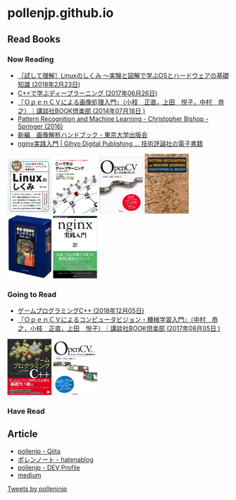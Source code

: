 # pollenjp.github.io

## Read Books

### Now Reading
- [［試して理解］Linuxのしくみ ～実験と図解で学ぶOSとハードウェアの基礎知識 (2018年2月23日)](https://gihyo.jp/dp/ebook/2018/978-4-7741-9658-9)
- [C++で学ぶディープラーニング (2017年06月26日)](https://book.mynavi.jp/ec/products/detail/id=72844)
- [『ＯｐｅｎＣＶによる画像処理入門』（小枝　正直，上田　悦子，中村　恭之）｜講談社BOOK倶楽部 (2014年07月18日
)](http://bookclub.kodansha.co.jp/product?item=0000148212)
- [Pattern Recognition and Machine Learning - Christopher Bishop - Springer (2016)](https://www.springer.com/jp/book/9780387310732)
- [新編　画像解析ハンドブック - 東京大学出版会](http://www.utp.or.jp/book/b301997.html)
- [nginx実践入門 | Gihyo Digital Publishing … 技術評論社の電子書籍](https://gihyo.jp/dp/ebook/2016/978-4-7741-7936-0)

[<img width="100px" src="/img/20180223-試して理解Linuxのしくみ.png" alt="">](https://gihyo.jp/dp/ebook/2018/978-4-7741-9658-9)
[<img width="100px" src="/img/20170626-C++で学ぶディープラーニング.png" alt="">](https://book.mynavi.jp/ec/products/detail/id=72844)
[<img width="100px" src="/img/20140718-ＯｐｅｎＣＶによる画像処理入門.png" alt="">](http://bookclub.kodansha.co.jp/product?item=0000148212)
[<img width="100px" src="/img/2006-Pattern Recognition and Machine Learning.png" alt="">](https://www.springer.com/jp/book/9780387310732)
[<img width="100px" src="/img/20040909-新編画像解析ハンドブック.png" alt="">](http://www.utp.or.jp/book/b301997.html)
[<img width="100px" src="/img/20160116-nginx実践入門.png" alt="">](https://gihyo.jp/dp/ebook/2016/978-4-7741-7936-0)


### Going to Read
- [ゲームプログラミングC++ (2018年12月05日)](https://www.shoeisha.co.jp/book/detail/9784798157610)
- [『ＯｐｅｎＣＶによるコンピュータビジョン・機械学習入門』（中村　恭之，小枝　正直，上田　悦子）｜講談社BOOK倶楽部 (2017年08月05日
)](http://bookclub.kodansha.co.jp/product?item=0000148220)

[<img width="100px" src="/img/20181205-ゲームプログラミングC++.png" alt="">](https://www.shoeisha.co.jp/book/detail/9784798157610)
[<img width="100px" src="/img/20170805-ＯｐｅｎＣＶによるコンピュータビジョン・機械学習入門.png" alt="">](http://bookclub.kodansha.co.jp/product?item=0000148220)


### Have Read

## Article
- [pollenjp - Qiita](https://qiita.com/pollenjp)
- [ポレンノート - hatenablog](https://pollenjp.hatenablog.jp/)
- [pollenjp - DEV Profile](https://dev.to/pollenjp)
- [medium](https://medium.com/)

<a class="twitter-timeline" data-width="500" data-height="750" href="https://twitter.com/polleninjp?ref_src=twsrc%5Etfw">Tweets by polleninjp</a> <script async src="https://platform.twitter.com/widgets.js" charset="utf-8"></script>
